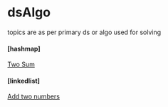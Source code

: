 # dsAlgo
topics are as per primary ds or algo used for solving

#### <b>[hashmap]</b>
[Two Sum](https://github.com/Nefftam/dsAlgo/blob/main/src/main/java/code/topic/hashmap/TwoSum.java)

#### <b>[linkedlist]</b>
[Add two numbers](https://github.com/Nefftam/dsAlgo/blob/main/src/main/java/code/topic/linkedlist/AddTwoNumbers.java)